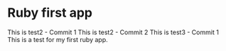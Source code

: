 # Ruby first app
This is test2 - Commit 1
This is test2 - Commit 2
This is test3 - Commit 1
This is a test for my first ruby app.
